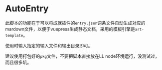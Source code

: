 # AutoEntry
此脚本的功能在于可以将成就插件的`entry.json`词条文件自动生成对应的mardown文件，以便于vuepress生成静态文档，采用的模板引擎是`art-template`。

使用时输入指定的输入文件和输出目录即可。

建议使用打包好的`pkg`文件，不要把脚本直接放在LL node环境运行，没测试过，而且很多坑。
